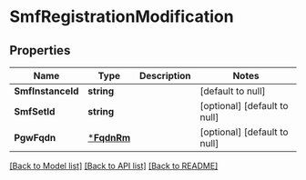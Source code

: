 # SmfRegistrationModification

## Properties
Name | Type | Description | Notes
------------ | ------------- | ------------- | -------------
**SmfInstanceId** | **string** |  | [default to null]
**SmfSetId** | **string** |  | [optional] [default to null]
**PgwFqdn** | [***FqdnRm**](FqdnRm.md) |  | [optional] [default to null]

[[Back to Model list]](../README.md#documentation-for-models) [[Back to API list]](../README.md#documentation-for-api-endpoints) [[Back to README]](../README.md)

